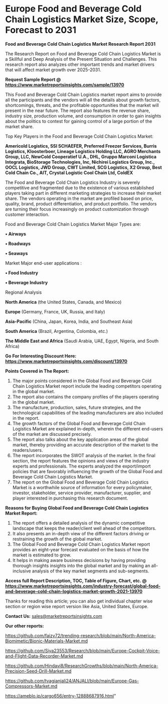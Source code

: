 # Europe Food and Beverage Cold Chain Logistics Market Size, Scope, Forecast to 2031

<strong>Food and Beverage Cold Chain Logistics Market Research Report 2031</strong>

The Research Report on Food and Beverage Cold Chain Logistics Market is a Skillful and Deep Analysis of the Present Situation and Challenges. This research report also analyzes other important trends and market drivers that will affect market growth over 2025-2031.

<strong>Request Sample Report @ <a href=https://www.marketreportsinsights.com/sample/13970>https://www.marketreportsinsights.com/sample/13970</a></strong>

This Food and Beverage Cold Chain Logistics market report aims to provide all the participants and the vendors will all the details about growth factors, shortcomings, threats, and the profitable opportunities that the market will present in the near future. The report also features the revenue share, industry size, production volume, and consumption in order to gain insights about the politics to contest for gaining control of a large portion of the market share.

Top Key Players in the Food and Beverage Cold Chain Logistics Market:

<strong>Americold Logistics, SSI SCHAEFER, Preferred Freezer Services, Burris Logistics, Kloosterboer, Lineage Logistics Holding LLC, AGRO Merchants Group, LLC, NewCold Cooperatief U.A., DHL, Gruppo Marconi Logistica Integrata, BioStorage Technologies, Inc, Nichirei Logistics Group, Inc., OOCL Logistics, JWD Group, CWT Limited, SCG Logistics, X2 Group, Best Cold Chain Co., AIT, Crystal Logistic Cool Chain Ltd, ColdEX</strong>

The Food and Beverage Cold Chain Logistics Industry is severely competitive and fragmented due to the existence of various established players taking part in different marketing strategies to increase their market share. The vendors operating in the market are profiled based on price, quality, brand, product differentiation, and product portfolio. The vendors are turning their focus increasingly on product customization through customer interaction.

Food and Beverage Cold Chain Logistics Market Major Types are:

<strong>• Airways

• Roadways

• Seaways</strong>

Market Major end-user applications :

<strong>• Food Industry

• Beverage Industry</strong>

Regional Analysis

</u><strong><b>North America</b></strong> (the United States, Canada, and Mexico)

<strong><b>Europe </b></strong>(Germany, France, UK, Russia, and Italy)

<strong><b>Asia-Pacific</b></strong> (China, Japan, Korea, India, and Southeast Asia)

<strong><b>South America</b></strong> (Brazil, Argentina, Colombia, etc.)

<strong><b>The Middle East and Africa</b></strong> (Saudi Arabia, UAE, Egypt, Nigeria, and South Africa)

<strong>Go For Interesting Discount Here: <a href=https://www.marketreportsinsights.com/discount/13970>https://www.marketreportsinsights.com/discount/13970</a></strong>

<strong>Points Covered in The Report:</strong>
<ol>
  <li>The major points considered in the Global Food and Beverage Cold Chain Logistics Market report include the leading competitors operating in the global market.</li>
  <li>The report also contains the company profiles of the players operating in the global market.</li>
  <li>The manufacture, production, sales, future strategies, and the technological capabilities of the leading manufacturers are also included in the report.</li>
  <li>The growth factors of the Global Food and Beverage Cold Chain Logistics Market are explained in-depth, wherein the different end-users of the market are discussed precisely.</li>
  <li>The report also talks about the key application areas of the global market, thereby providing an accurate description of the market to the readers/users.</li>
  <li>The report incorporates the SWOT analysis of the market. In the final section, the report features the opinions and views of the industry experts and professionals. The experts analyzed the export/import policies that are favorably influencing the growth of the Global Food and Beverage Cold Chain Logistics Market.</li>
  <li>The report on the Global Food and Beverage Cold Chain Logistics Market is a worthwhile source of information for every policymaker, investor, stakeholder, service provider, manufacturer, supplier, and player interested in purchasing this research document.</li>
</ol>
<strong>Reasons for Buying Global Food and Beverage Cold Chain Logistics Market Report:</strong>

<ol>
  <li>The report offers a detailed analysis of the dynamic competitive landscape that keeps the reader/client well ahead of the competitors.</li>
  <li>It also presents an in-depth view of the different factors driving or restraining the growth of the global market.</li>
  <li>The Global Food and Beverage Cold Chain Logistics Market report provides an eight-year forecast evaluated on the basis of how the market is estimated to grow.</li>
  <li>It helps in making aware business decisions by having providing thorough insights insights into the global market and by making an all-inclusive analysis of the key market segments and sub-segments.</li>
</ol>
<strong>Access full Report Description, TOC, Table of Figure, Chart, etc. @ <a href=https://www.marketreportsinsights.com/industry-forecast/global-food-and-beverage-cold-chain-logistics-market-growth-2021-13970>https://www.marketreportsinsights.com/industry-forecast/global-food-and-beverage-cold-chain-logistics-market-growth-2021-13970</a></strong>


Thanks for reading this article; you can also get individual chapter wise section or region wise report version like Asia, United States, Europe.

<strong>Contact Us:</strong>
sales@marketreportsinsights.com

<strong>Our other reports:</strong>

<a href=https://github.com/faizy72/trending-research/blob/main/North-America-Biomimetic/Bionic-Materials-Market.md>https://github.com/faizy72/trending-research/blob/main/North-America-Biomimetic/Bionic-Materials-Market.md</a>

<a href=https://github.com/Siya23553/Research/blob/main/Europe-Cockpit-Voice-and-Flight-Data-Recorder-Market.md>https://github.com/Siya23553/Research/blob/main/Europe-Cockpit-Voice-and-Flight-Data-Recorder-Market.md</a>

<a href=https://github.com/Hindavi8/ResearchGrowths/blob/main/North-America-Precision-Seed-Drill-Market.md>https://github.com/Hindavi8/ResearchGrowths/blob/main/North-America-Precision-Seed-Drill-Market.md</a>

<a href=https://github.com/tyagianjali24/ANJALI/blob/main/Europe-Gas-Compressors-Market.md>https://github.com/tyagianjali24/ANJALI/blob/main/Europe-Gas-Compressors-Market.md</a>

<a href=https://ameblo.jp/cargo656/entry-12888687916.html>https://ameblo.jp/cargo656/entry-12888687916.html</a>"
